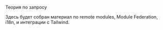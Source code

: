 Теория по запросу

Здесь будет собран материал по remote modules, Module Federation, i18n, и интеграции с Tailwind.
